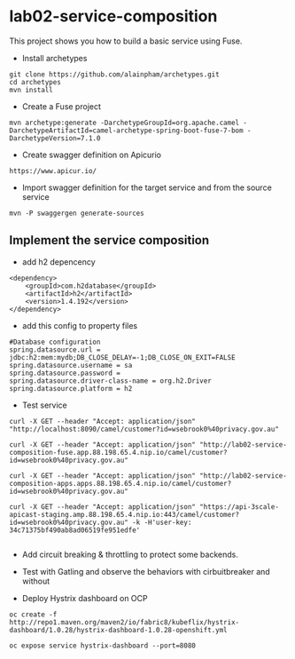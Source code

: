 # lab02-service-composition
This project shows you how to build a basic service using Fuse.

* Install archetypes

```
git clone https://github.com/alainpham/archetypes.git
cd archetypes
mvn install
```

* Create a Fuse project
	
```
mvn archetype:generate -DarchetypeGroupId=org.apache.camel -DarchetypeArtifactId=camel-archetype-spring-boot-fuse-7-bom -DarchetypeVersion=7.1.0
```
 
* Create swagger definition on Apicurio
	
```
https://www.apicur.io/
```


* Import swagger definition for the target service and from the source service
	
```
mvn -P swaggergen generate-sources
```

## Implement the service composition

* add h2 depencency

```
<dependency>
    <groupId>com.h2database</groupId>
    <artifactId>h2</artifactId>
    <version>1.4.192</version>
</dependency>
```

* add this config to property files

```
#Database configuration
spring.datasource.url = jdbc:h2:mem:mydb;DB_CLOSE_DELAY=-1;DB_CLOSE_ON_EXIT=FALSE
spring.datasource.username = sa
spring.datasource.password = 
spring.datasource.driver-class-name = org.h2.Driver
spring.datasource.platform = h2
```

* Test service

```
curl -X GET --header "Accept: application/json" "http://localhost:8090/camel/customer?id=wsebrook0%40privacy.gov.au"

curl -X GET --header "Accept: application/json" "http://lab02-service-composition-fuse.app.88.198.65.4.nip.io/camel/customer?id=wsebrook0%40privacy.gov.au"

curl -X GET --header "Accept: application/json" "http://lab02-service-composition-apps.apps.88.198.65.4.nip.io/camel/customer?id=wsebrook0%40privacy.gov.au"

curl -X GET --header "Accept: application/json" "https://api-3scale-apicast-staging.amp.88.198.65.4.nip.io:443/camel/customer?id=wsebrook0%40privacy.gov.au" -k -H'user-key: 34c71375bf490ab8ad06519fe951edfe' 


```

* Add circuit breaking & throttling to protect some backends.

* Test with Gatling and observe the behaviors with cirbuitbreaker and without

* Deploy Hystrix dashboard on OCP

```
oc create -f http://repo1.maven.org/maven2/io/fabric8/kubeflix/hystrix-dashboard/1.0.28/hystrix-dashboard-1.0.28-openshift.yml

oc expose service hystrix-dashboard --port=8080 
```

